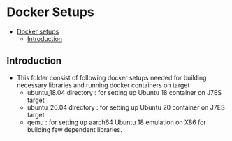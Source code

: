 # Docker Setups
- [Docker setups](#docker-setups)
  - [Introduction](#introduction)


## Introduction

   - This folder consist of following docker setups needed for building necessary libraries and running docker containers on target  
      - ubuntu_18.04 directory : for setting up Ubuntu 18 container on J7ES target
      - ubuntu_20.04 directory : for setting up Ubuntu 20 container on J7ES target
      - qemu : for setting up aarch64 Ubuntu 18 emulation on X86 for building few dependent libraries.


